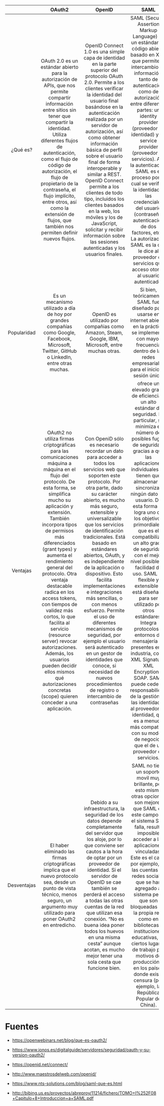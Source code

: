 |             	|                                                                                                                                                                                                                                                                                           OAuth2                                                                                                                                                                                                                                                                                           	|                                                                                                                                                                                                                                                                                                                                     OpenID                                                                                                                                                                                                                                                                                                                                    	|                                                                                                                                                                                                                                                                                                                                                                                                                SAML                                                                                                                                                                                                                                                                                                                                                                                                                	|
|:-----------:	|:------------------------------------------------------------------------------------------------------------------------------------------------------------------------------------------------------------------------------------------------------------------------------------------------------------------------------------------------------------------------------------------------------------------------------------------------------------------------------------------------------------------------------------------------------------------------------------------:	|:-----------------------------------------------------------------------------------------------------------------------------------------------------------------------------------------------------------------------------------------------------------------------------------------------------------------------------------------------------------------------------------------------------------------------------------------------------------------------------------------------------------------------------------------------------------------------------------------------------------------------------------------------------------------------------:	|:----------------------------------------------------------------------------------------------------------------------------------------------------------------------------------------------------------------------------------------------------------------------------------------------------------------------------------------------------------------------------------------------------------------------------------------------------------------------------------------------------------------------------------------------------------------------------------------------------------------------------------------------------------------------------------------------------------------------------------------------------------------------------------------------------------------------------------:	|
| ¿Qué es?    	| OAuth 2.0 es un estándar abierto para la autorización de APIs, que nos permite  compartir información entre sitios sin tener que compartir la identidad.  Utiliza diferentes flujos de autenticación, como el flujo de código de autorización,  el flujo de propietario de la contraseña, el flujo implícito, entre otros, así como  la extensión de flujos, que también nos permiten definir nuevos flujos.                                                                                                                                                                               	| OpenID Connect 1.0 es una simple capa de identidad en la parte superior del protocolo OAuth 2.0.  Permite a los clientes verificar la identidad del usuario final basándose en la autenticación  realizada por un servidor de autorización, así como obtener información básica de perfil sobre  el usuario final de forma interoperable y similar a REST.  OpenID Connect permite a los clientes de todo tipo, incluidos los clientes basados en la web,  los móviles y los de JavaScript, solicitar y recibir información sobre las sesiones autenticadas  y los usuarios finales.                                                                                          	| SAML (Security Assertion Markup Language) es un estándar de código abierto basado en XML que permite el  intercambio de información, tanto de autenticación como de autorización entre diferentes partes:  un identity provider (proveedor de identidad) y un service provider (proveedor de servicios).  Así, la autenticación SAML es el proceso por el cual se verifica la identidad y las credenciales del  usuario (contraseña, autenticación de dos factores, etc.). La autorización SAML es la que le dice al  proveedor de servicios qué acceso otorga al usuario autenticado.                                                                                                                                                                                                                                             	|
| Popularidad 	| Es un mecanismo utilizado a día de hoy por grandes compañías como Google, Facebook,  Microsoft, Twitter, GitHub o LinkedIn, entre otras muchas.                                                                                                                                                                                                                                                                                                                                                                                                                                            	| OpenID es utilizado por compañias como Amazon, Steam, Google, IBM, Microsoft, entre muchas otras.                                                                                                                                                                                                                                                                                                                                                                                                                                                                                                                                                                             	| Si bien, teóricamente SAML fue diseñado para usarse en internet abierto, en la práctica se implementa  con mayor frecuencia dentro de las redes empresariales para el inicio de sesión único.                                                                                                                                                                                                                                                                                                                                                                                                                                                                                                                                                                                                                                      	|
| Ventajas    	| OAuth2 no utiliza firmas criptográficas para las comunicaciones máquina a máquina en  el flujo del protocolo. De esta forma, se simplifica mucho su aplicación y extensión. También incorpora tipos de permisos más diferenciados (grant types) y aumenta el  rendimiento general del protocolo. Otra ventaja destacable radica en los access tokens, con tiempos de validez más  cortos, lo que facilita al servicio (resource server) revocar autorizaciones.  Además, los usuarios pueden decidir ellos mismos qué autorizaciones concretas  (scope) quieren conceder a una aplicación. 	| Con OpeniD sólo es necesario recordar un dato para acceder a todos los servicios  web que soporten este protocolo. Por otra parte, dado su carácter abierto, es mucho más seguro, extensible y  universalizable que los servicios de identificación tradicionales. Está basado en estándares abiertos, OAuth, y es independiente de la aplicación  o dispositivo. Esto facilita implementaciones e integraciones más sencillas,  o con menos esfuerzo. Permite el uso de diferentes mecanismos de seguridad, por ejemplo el usuario será  autenticado en un gestor de identidades que conoce, si necesidad de nuevos  procedimientos de registro o intercambio de contraseñas 	| ofrece un elevado grado de eficiencia y un alto estándar de seguridad. En particular, se minimiza el  número de posibles fugas de seguridad, gracias a que las aplicaciones individuales no tienen que almacenar  ni sincronizar ningún dato del usuario. De esta forma se logra uno de los objetivos primordiales, que es el  compatibilizar un alto grado de seguridad con el mejor nivel posible de facilidad de uso. SAML es flexible y extensible y está diseñado para ser utilizado por otros estándares. Integra protocolos y entornos de mensajería ya presentes en la industria, como XML Signature, XML Encryption y SOAP. SAML puede ceder la responsabilidad de la gestión de las identidades al proveedor de identidad, que es a menudo más compatible con su modelo de negocios que el de un proveedor de servicios. 	|
| Desventajas 	| El haber eliminado las firmas criptográficas implica que el nuevo protocolo sea,  desde un punto de vista técnico, menos seguro, un argumento muy utilizado para poner OAuth2 en entredicho.                                                                                                                                                                                                                                                                                                                                                                                               	| Debido a su infraestructura, la seguridad de los datos depende completamente  del servidor que los aloje, por lo que conviene ser cautos a la hora de  optar por un proveedor de identidad. Si el servidor de OpenID se cae también se perderá el acceso a todas las otras cuentas de la red que utilizan esa conexión. “No es buena idea poner  todos los huevos en una misma cesta” aunque acotan, es mucho mejor tener una  sola cesta que funcione bien.                                                                                                                                                                                                                  	| SAML no tiene un soporte movil muy brillante, por esto mismo otras opciones son mejores que SAML en este campo. Si el sistema SSO falla, resulta imposible acceder a las aplicaciones vinculadas. Este es el caso, por ejemplo,  de las cuentas de redes sociales que se han agregado al sistema pero que son bloqueadas por la propia red,  como en bibliotecas e instituciones educativas, en ciertos lugares de trabajo por motivos de producción o en  los países donde existe censura (por ejemplo, la República Popular de China).                                                                                                                                                                                                                                                                                           	|


# Fuentes

- https://openwebinars.net/blog/que-es-oauth2/

- https://www.ionos.es/digitalguide/servidores/seguridad/oauth-y-su-version-oauth2/

- https://openid.net/connect/
- http://www.maestrosdelweb.com/openid/
- https://www.nts-solutions.com/blog/saml-que-es.html
- http://bibing.us.es/proyectos/abreproy/11214/fichero/TOMO+I%252F08+Capitulo+8+Introduccion+a+SAML.pdf